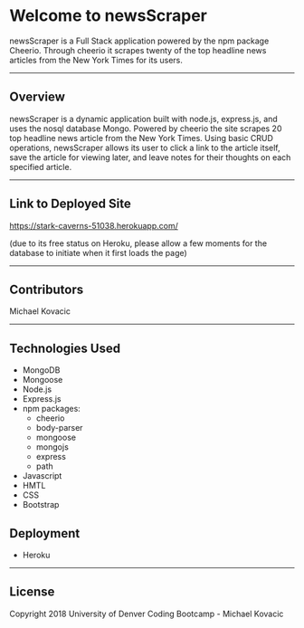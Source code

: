 # Welcome to newsScraper
newsScraper is a Full Stack application powered by the npm package Cheerio.  Through cheerio it scrapes twenty of the top headline news articles from the New York Times for its users.

***

## Overview
newsScraper is a dynamic application built with node.js, express.js, and uses the nosql database Mongo.  Powered by cheerio the site scrapes 20 top headline news article from the New York Times.  Using basic CRUD operations, newsScraper allows its user to click a link to the article itself, save the article for viewing later, and leave notes for their thoughts on each specified article.  

***

## Link to Deployed Site
https://stark-caverns-51038.herokuapp.com/

(due to its free status on Heroku, please allow a few moments for the database to initiate when it first loads the page)

***

## Contributors
Michael Kovacic

***

## Technologies Used
* MongoDB
* Mongoose
* Node.js
* Express.js
* npm packages:
  * cheerio
  * body-parser
  * mongoose
  * mongojs
  * express
  * path
* Javascript
* HMTL
* CSS
* Bootstrap

## Deployment
* Heroku

***

## License
Copyright 2018 University of Denver Coding Bootcamp - Michael Kovacic
